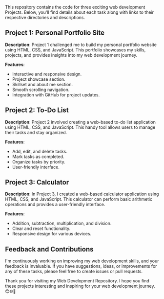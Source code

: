 This repository contains the code for three exciting web development Projects. Below, you'll find details about each task along with links to their respective directories and descriptions.



## Project 1: Personal Portfolio Site

**Description**: Project 1 challenged me to build my personal portfolio website using HTML, CSS, and JavaScript. This portfolio showcases my skills, projects, and provides insights into my web development journey.
<!--
**Repository**: [Task 1 - Personal Portfolio](https://github.com/Mohasindawal/CodeSoft/tree/main/Task2-Portfolio)

**Live**: [Task 1 - Personal Portfolio](https://yourusername.github.io/Portfolio/) -->

**Features**:
- Interactive and responsive design.
- Project showcase section.
- Skillset and about me section.
- Smooth scrolling navigation.
- Integration with GitHub for project updates.

## Project 2: To-Do List

**Description**: Project 2 involved creating a web-based to-do list application using HTML, CSS, and JavaScript. This handy tool allows users to manage their tasks and stay organized.

<!--
**Repository**: [Task 2 - To-Do List](https://github.com/YourUsername/CodeSoftIntern/tree/main/Task3-TodoList)
-->
**Features**:
- Add, edit, and delete tasks.
- Mark tasks as completed.
- Organize tasks by priority.
- User-friendly interface.

## Project 3: Calculator

**Description**: In Project 3, I created a web-based calculator application using HTML, CSS, and JavaScript. This calculator can perform basic arithmetic operations and provides a user-friendly interface.


**Features**:
- Addition, subtraction, multiplication, and division.
- Clear and reset functionality.
- Responsive design for various devices.

## Feedback and Contributions

I'm continuously working on improving my web development skills, and your feedback is invaluable. If you have suggestions, ideas, or improvements for any of these tasks, please feel free to create issues or pull requests.

Thank you for visiting my Web Development Repository. I hope you find these projects interesting and inspiring for your web development journey. 😊🌐🚀
